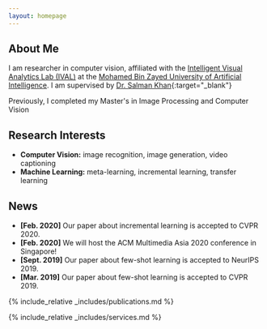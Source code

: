 ```yaml
---
layout: homepage
---
```


## About Me

I am researcher in computer vision, affiliated with the [Intelligent Visual Analytics Lab (IVAL)](https://www.ival-mbzuai.com/) at the [Mohamed Bin Zayed University of Artificial Intelligence](https://mbzuai.ac.ae/). I am supervised by [Dr. Salman Khan](https://scholar.google.com.pk/citations?user=M59O9lkAAAAJ&hl=en){:target="_blank"}

Previously, I completed my Master's in Image Processing and Computer Vision

## Research Interests

- **Computer Vision:** image recognition, image generation, video captioning
- **Machine Learning:** meta-learning, incremental learning, transfer learning

## News

- **[Feb. 2020]** Our paper about incremental learning is accepted to CVPR 2020.
- **[Feb. 2020]** We will host the ACM Multimedia Asia 2020 conference in Singapore!
- **[Sept. 2019]** Our paper about few-shot learning is accepted to NeurIPS 2019.
- **[Mar. 2019]** Our paper about few-shot learning is accepted to CVPR 2019.

{% include_relative _includes/publications.md %}

{% include_relative _includes/services.md %}
